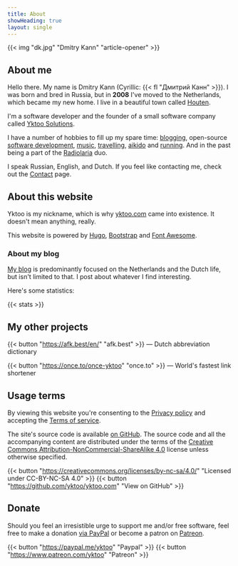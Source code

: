 ```yaml
---
title: About
showHeading: true
layout: single
---
```


{{< img "dk.jpg" "Dmitry Kann" "article-opener" >}}

## About me

Hello there. My name is Dmitry Kann (Cyrillic: {{< fl "Дмитрий Канн" >}}). I was born and bred in Russia, but in **2008** I've moved to the Netherlands, which became my new home. I live in a beautiful town called [Houten](/blog/posts/0221).

I'm a software developer and the founder of a small software company called [Yktoo Solutions](https://yktoo.solutions).

I have a number of hobbies to fill up my spare time: [blogging](/), open-source [software development](/software), [music](/tags/music), [travelling](/tags/travel), [aikido](/tags/aikido) and [running](/tags/running). And in the past being a part of the [Radiolaria](/radiolaria) duo.

I speak Russian, English, and Dutch. If you feel like contacting me, check out the [Contact](/about/contact) page.

## About this website

Yktoo is my nickname, which is why <u>yktoo.com</u> came into existence. It doesn't mean anything, really.

This website is powered by [Hugo](https://gohugo.io/), [Bootstrap](http://getbootstrap.com/) and [Font Awesome](https://fontawesome.com/).

### About my blog

[My blog](/) is predominantly focused on the Netherlands and the Dutch life, but isn't limited to that. I post about whatever I find interesting.

Here's some statistics:

{{< stats >}}

## My other projects

{{< button "https://afk.best/en/" "afk.best" >}} — Dutch abbreviation dictionary

{{< button "https://once.to/once-yktoo" "once.to" >}} — World's fastest link shortener

## Usage terms

By viewing this website you're consenting to the [Privacy policy](/about/privacy) and accepting the [Terms of service](/about/tos).

The site's source code is available [on GitHub](https://github.com/yktoo/yktoo.com). The source code and all the accompanying content are distributed under the terms of the [Creative Commons Attribution-NonCommercial-ShareAlike 4.0](https://creativecommons.org/licenses/by-sa/4.0/) license unless otherwise specified.

{{< button "https://creativecommons.org/licenses/by-nc-sa/4.0/" "<i class='fab fa-creative-commons'></i><i class='fab fa-creative-commons-by'></i><i class='fab fa-creative-commons-nc'></i><i class='fab fa-creative-commons-sa mr-1'></i>Licensed under CC-BY-NC-SA 4.0" >}}
{{< button "https://github.com/yktoo/yktoo.com" "<i class='fab fa-github mr-1'></i>View on GitHub" >}}

## Donate

Should you feel an irresistible urge to support me and/or free software, feel free to make a donation [via PayPal](https://paypal.me/yktoo) or become a patron on [Patreon](https://www.patreon.com/yktoo).

{{< button "https://paypal.me/yktoo" "<i class='fab fa-paypal mr-1'></i>Paypal" >}}
{{< button "https://www.patreon.com/yktoo" "<i class='fab fa-patreon mr-1'></i>Patreon" >}}
